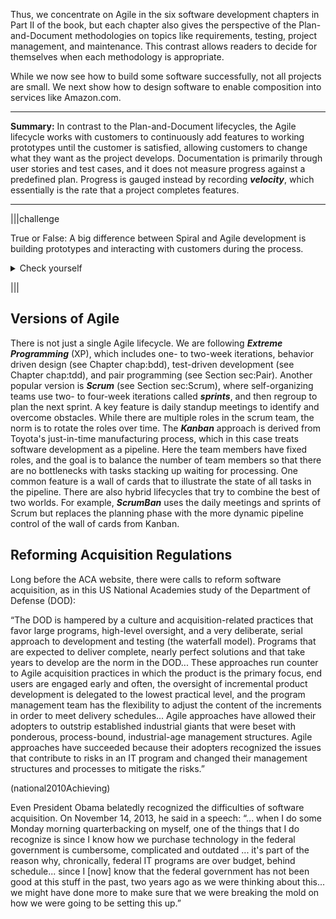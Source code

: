 Thus, we concentrate on Agile in the six software development chapters in Part II of the book,  but each chapter also gives the perspective of the Plan-and-Document methodologies on topics like requirements, testing, project management, and maintenance. This contrast allows readers to decide for themselves when each methodology is appropriate.

While we now see how to build some software successfully, not all projects are small. We next show how to design software to enable composition into services like Amazon.com.

---
**Summary:** In contrast to the Plan-and-Document lifecycles, the Agile lifecycle works with customers to continuously add features to working prototypes until the customer is satisfied, allowing customers to change what they want as the project develops. Documentation is primarily through user stories and test cases, and it does not measure progress against a predefined plan. Progress is gauged instead by recording ___velocity___, which essentially is the rate that a project completes features.

---



|||challenge

  True or False: A big difference between Spiral and Agile development is building prototypes and interacting with customers during the process.
  <details><summary>Check yourself</summary>False: Both build working but incomplete prototypes that the customer helps evaluate. The difference is that customers are involved every two weeks in Agile versus up to two years in with Spiral.</details>

|||

## Versions of Agile
There is not just a single Agile lifecycle. We are following ___Extreme Programming___ (XP), which includes one- to two-week iterations, behavior driven design (see Chapter chap:bdd), test-driven development (see Chapter chap:tdd), and pair programming (see Section sec:Pair). Another popular version is ___Scrum___ (see Section sec:Scrum), where self-organizing teams use two- to four-week iterations called ___sprints___, and then regroup to plan the next sprint. A key feature is daily standup meetings to identify and overcome obstacles. While there are multiple roles in the scrum team, the norm is to rotate the roles over time. The ___Kanban___ approach is derived from Toyota's just-in-time manufacturing process, which in this case treats software development as a pipeline. Here the team members have fixed roles, and the goal is to balance the number of team members so that there are no bottlenecks with tasks stacking up waiting for processing. One common feature is a wall of cards that to illustrate the state of all tasks in the pipeline. There are also hybrid lifecycles that try to combine the best of two worlds. For example, ___ScrumBan___ uses the daily meetings and sprints of Scrum but replaces the planning phase with the more dynamic pipeline control of the wall of cards from Kanban.
## Reforming Acquisition Regulations
Long before the ACA website, there were calls to reform software acquisition, as in this US National Academies study of the Department of Defense (DOD):

“The DOD is hampered by a culture and acquisition-related practices that favor large programs, high-level oversight, and a very deliberate, serial approach to development and testing (the waterfall model). Programs that are expected to deliver complete, nearly perfect solutions and that take years to develop are the norm in the DOD... These approaches run counter to Agile acquisition practices in which the product is the primary focus, end users are engaged early and often, the oversight of incremental product development is delegated to the lowest practical level, and the program management team has the flexibility to adjust the content of the increments in order to meet delivery schedules... Agile approaches have allowed their adopters to outstrip established industrial giants that were beset with ponderous, process-bound, industrial-age management structures. Agile approaches have succeeded because their adopters recognized the issues that contribute to risks in an IT program and changed their management structures and processes to mitigate the risks.”

(national2010Achieving)

Even President Obama belatedly recognized the difficulties of software acquisition.  On November 14, 2013, he said in a speech: “... when I do some Monday morning quarterbacking on myself, one of the things that I do recognize is since I know how we purchase technology in the federal government is cumbersome, complicated and outdated ...  it's part of the reason why, chronically, federal IT programs are over budget, behind schedule... since I [now] know that the federal government has not been good at this stuff in the past, two years ago as we were thinking about this... we might have done more to make sure that we were breaking the mold on how we were going to be setting this up.”
